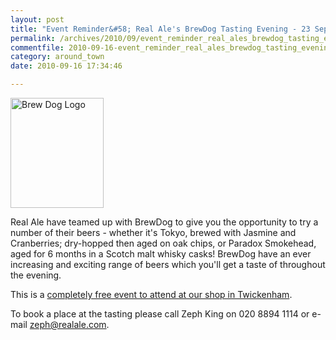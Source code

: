 ```yaml
---
layout: post
title: "Event Reminder&#58; Real Ale's BrewDog Tasting Evening - 23 September 2010"
permalink: /archives/2010/09/event_reminder_real_ales_brewdog_tasting_evening_2.html
commentfile: 2010-09-16-event_reminder_real_ales_brewdog_tasting_evening_2
category: around_town
date: 2010-09-16 17:34:46

---
```


<img src="/assets/images/2010/brew_dog_logo_thumb.gif" width="149" height="176" alt="Brew Dog Logo" class="right" />

Real Ale have teamed up with BrewDog to give you the opportunity to try a number of their beers - whether it's Tokyo, brewed with Jasmine and Cranberries; dry-hopped then aged on oak chips, or Paradox Smokehead, aged for 6 months in a Scotch malt whisky casks! BrewDog have an ever increasing and exciting range of beers which you'll get a taste of throughout the evening.

This is a [completely free event to attend at our shop in Twickenham](/event/exhibition/200705142557).

To book a place at the tasting please call Zeph King on 020 8894 1114 or e-mail <zeph@realale.com>.
